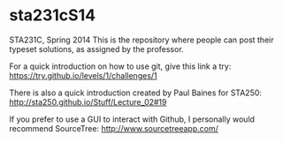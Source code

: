 sta231cS14
==========

STA231C, Spring 2014
This is the repository where people can post their typeset solutions, as assigned by the professor. 

For a quick introduction on how to use git, give this link a try:
https://try.github.io/levels/1/challenges/1

There is also a quick introduction created by Paul Baines for STA250:
http://sta250.github.io/Stuff/Lecture_02#19

If you prefer to use a GUI to interact with Github, I personally would recommend SourceTree:
http://www.sourcetreeapp.com/
